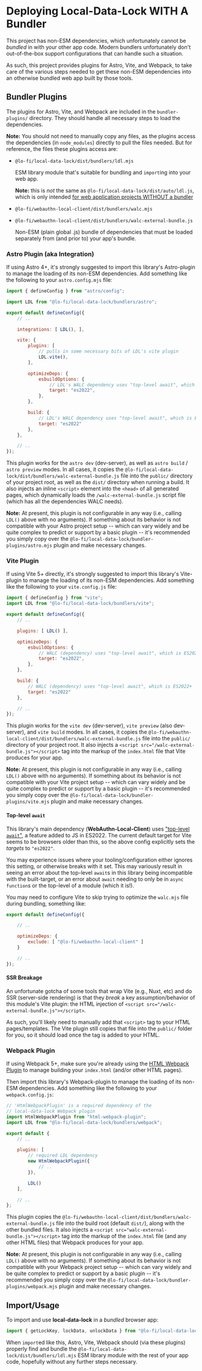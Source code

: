 # Deploying Local-Data-Lock WITH A Bundler

This project has non-ESM dependencies, which unfortunately cannot be *bundled* in with your other app code. Modern bundlers unfortunately don't out-of-the-box support configurations that can handle such a situation.

As such, this project provides plugins for Astro, Vite, and Webpack, to take care of the various steps needed to get these non-ESM dependencies into an otherwise bundled web app built by those tools.

## Bundler Plugins

The plugins for Astro, Vite, and Webpack are included in the `bundler-plugins/` directory. They should handle all necessary steps to load the dependencies.

**Note:** You should not need to manually copy any files, as the plugins access the dependencies (in `node_modules`) directly to pull the files needed. But for reference, the files these plugins access are:

* `@lo-fi/local-data-lock/dist/bundlers/ldl.mjs`

    ESM library module that's suitable for bundling and `import`ing into your web app.

    **Note:** this is *not* the same as `@lo-fi/local-data-lock/dist/auto/ldl.js`, which is only intended [for web application projects WITHOUT a bundler](NON-BUNDLERS.md)

* `@lo-fi/webauthn-local-client/dist/bundlers/walc.mjs`

* `@lo-fi/webauthn-local-client/dist/bundlers/walc-external-bundle.js`

    Non-ESM (plain global .js) bundle of dependencies that must be loaded separately from (and prior to) your app's bundle.

### Astro Plugin (aka Integration)

If using Astro 4+, it's strongly suggested to import this library's Astro-plugin to manage the loading of its non-ESM dependencies. Add something like the following to your `astro.config.mjs` file:

```js
import { defineConfig } from "astro/config";

import LDL from "@lo-fi/local-data-lock/bundlers/astro";

export default defineConfig({
    // ..

    integrations: [ LDL(), ],

    vite: {
        plugins: [
            // pulls in some necessary bits of LDL's vite plugin
            LDL.vite(),
        ],

        optimizeDeps: {
            esbuildOptions: {
                // LDL's WALC dependency uses "top-level await", which is ES2022+
                target: "es2022",
            },
        },

        build: {
            // LDL's WALC dependency uses "top-level await", which is ES2022+
            target: "es2022"
        },
    },

    // ..
});
```

This plugin works for the `astro dev` (dev-server), as well as `astro build` / `astro preview` modes. In all cases, it copies the `@lo-fi/local-data-lock/dist/bundlers/walc-external-bundle.js` file into the `public/` directory of your project root, as well as the `dist/` directory when running a build. It also injects an inline `<script>` element into the `<head>` of all generated pages, which dynamically loads the `/walc-external-bundle.js` script file (which has all the dependencies WALC needs).

**Note:** At present, this plugin is not configurable in any way (i.e., calling `LDL()` above with no arguments). If something about its behavior is not compatible with your Astro project setup -- which can vary widely and be quite complex to predict or support by a basic plugin -- it's recommended you simply copy over the `@lo-fi/local-data-lock/bundler-plugins/astro.mjs` plugin and make necessary changes.

### Vite Plugin

If using Vite 5+ directly, it's strongly suggested to import this library's Vite-plugin to manage the loading of its non-ESM dependencies. Add something like the following to your `vite.config.js` file:

```js
import { defineConfig } from "vite";
import LDL from "@lo-fi/local-data-lock/bundlers/vite";

export default defineConfig({
    // ..

    plugins: [ LDL() ],

    optimizeDeps: {
        esbuildOptions: {
            // WALC (dependency) uses "top-level await", which is ES2022+
            target: "es2022",
        },
    },

    build: {
        // WALC (dependency) uses "top-level await", which is ES2022+
        target: "es2022"
    },

    // ..
});
```

This plugin works for the `vite dev` (dev-server), `vite preview` (also dev-server), and `vite build` modes. In all cases, it copies the `@lo-fi/webauthn-local-client/dist/bundlers/walc-external-bundle.js` file into the `public/` directory of your project root. It also injects a `<script src="/walc-external-bundle.js"></script>` tag into the markup of the `index.html` file that Vite produces for your app.

**Note:** At present, this plugin is not configurable in any way (i.e., calling `LDL()` above with no arguments). If something about its behavior is not compatible with your Vite project setup -- which can vary widely and be quite complex to predict or support by a basic plugin -- it's recommended you simply copy over the `@lo-fi/local-data-lock/bundler-plugins/vite.mjs` plugin and make necessary changes.

#### Top-level `await`

This library's main dependency (**WebAuthn-Local-Client**) uses ["top-level `await`"](https://github.com/tc39/proposal-top-level-await), a feature added to JS in ES2022. The current default target for Vite seems to be browsers older than this, so the above config explicitly sets the *targets* to `"es2022"`.

You may experience issues where your tooling/configuration either ignores this setting, or otherwise breaks with it set. This may variously result in seeing an error about the top-level `await`s in this library being incompatible with the built-target, or an error about `await` needing to only be in `async function`s or the top-level of a module (which it is!).

You may need to configure Vite to skip trying to optimize the `walc.mjs` file during bundling, something like:

```js
export default defineConfig({

    // ..

    optimizeDeps: {
        exclude: [ "@lo-fi/webauthn-local-client" ]
    }

    // ..
});
```

#### SSR Breakage

An unfortunate gotcha of some tools that wrap Vite (e.g., Nuxt, etc) and do SSR (server-side rendering) is that they *break* a key assumption/behavior of this module's Vite plugin: the HTML injection of `<script src="/walc-external-bundle.js"></script>`.

As such, you'll likely need to manually add that `<script>` tag to your HTML pages/templates. The Vite plugin still copies that file into the `public/` folder for you, so it should load once the tag is added to your HTML.

### Webpack Plugin

If using Webpack 5+, make sure you're already using the [HTML Webpack Plugin](https://github.com/jantimon/html-webpack-plugin/) to manage building your `index.html` (and/or other HTML pages).

Then import this library's Webpack-plugin to manage the loading of its non-ESM dependencies. Add something like the following to your `webpack.config.js`:

```js
// 'HtmlWebpackPlugin' is a required dependency of the
// local-data-lock Webpack plugin
import HtmlWebpackPlugin from "html-webpack-plugin";
import LDL from "@lo-fi/local-data-lock/bundlers/webpack";

export default {
    // ..

    plugins: [
        // required LDL dependency
        new HtmlWebpackPlugin({
            // ..
        }),

        LDL()
    ],

    // ..
};
```

This plugin copies the `@lo-fi/webauthn-local-client/dist/bundlers/walc-external-bundle.js` file into the build root (default `dist/`), along with the other bundled files. It also injects a `<script src="walc-external-bundle.js"></script>` tag into the markup of the `index.html` file (and any other HTML files) that Webpack produces for your app.

**Note:** At present, this plugin is not configurable in any way (i.e., calling `LDL()` above with no arguments). If something about its behavior is not compatible with your Webpack project setup -- which can vary widely and be quite complex to predict or support by a basic plugin -- it's recommended you simply copy over the `@lo-fi/local-data-lock/bundler-plugins/webpack.mjs` plugin and make necessary changes.

## Import/Usage

To import and use **local-data-lock** in a *bundled* browser app:

```js
import { getLockKey, lockData, unlockData } from "@lo-fi/local-data-lock";
```

When `import`ed like this, Astro, Vite, Webpack should (via these plugins) properly find and bundle the `@lo-fi/local-data-lock/dist/bundlers/ldl.mjs` ESM library module with the rest of your app code, hopefully without any further steps necessary.
